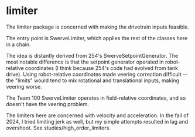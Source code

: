 # limiter

The limiter package is concerned with making the drivetrain inputs feasible.

The entry point is SwerveLimiter, which applies the rest of the classes here in a
chain.

The idea is distantly derived from 254's SwerveSetpointGenerator.  The most notable
difference is that the setpoint generator operated in robot-relative coordinates
(I think because 254's code had evolved from tank drive).  Using robot-relative
coordinates made veering correction difficult -- the "limits" would tend to mix
rotational and translational inputs, making veering worse.

The Team 100 SwerveLimiter operates in field-relative coordinates, and so doesn't
have the veering problem.

The limiters here are concerned with velocity and acceleration.  In the fall of 2024,
I tried limiting jerk as well, but my simple attempts resulted in lag and overshoot.
See studies/high_order_limiters.